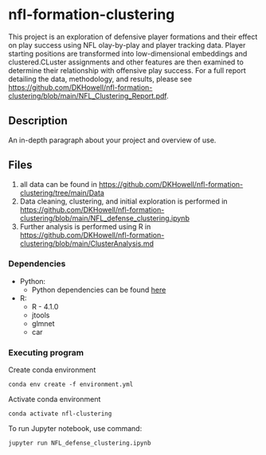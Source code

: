 # nfl-formation-clustering

This project is an exploration of defensive player formations and their effect on play success using NFL olay-by-play and player tracking data. Player starting positions are transformed into low-dimensional embeddings and clustered.CLuster assignments and other features are then examined to determine their relationship with offensive play success. For a full report detailing the data, methodology, and results, please see https://github.com/DKHowell/nfl-formation-clustering/blob/main/NFL_Clustering_Report.pdf.

## Description

An in-depth paragraph about your project and overview of use.

## Files

1. all data can be found in https://github.com/DKHowell/nfl-formation-clustering/tree/main/Data
2. Data cleaning, clustering, and initial exploration is performed in https://github.com/DKHowell/nfl-formation-clustering/blob/main/NFL_defense_clustering.ipynb
3. Further analysis is performed using R in https://github.com/DKHowell/nfl-formation-clustering/blob/main/ClusterAnalysis.md

### Dependencies

* Python:
  * Python dependencies can be found [here](https://github.com/DKHowell/nfl-formation-clustering/blob/main/environment.yml)
* R:
  * R - 4.1.0
  * jtools
  * glmnet
  * car

### Executing program

Create conda environment 

```
conda env create -f environment.yml
```

Activate conda environment

```
conda activate nfl-clustering
```

To run Jupyter notebook, use command:

```
jupyter run NFL_defense_clustering.ipynb
```
